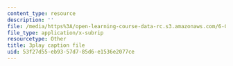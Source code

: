 ```yaml
---
content_type: resource
description: ''
file: /media/https%3A/open-learning-course-data-rc.s3.amazonaws.com/6-0001-introduction-to-computer-science-and-programming-in-python-fall-2016/53f27d55eb9357d785d6e1536e2077ce_vqn_yk5aFcI.vtt
file_type: application/x-subrip
resourcetype: Other
title: 3play caption file
uid: 53f27d55-eb93-57d7-85d6-e1536e2077ce
---
```

